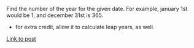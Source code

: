 Find the number of the year for the given date. For example, january 1st would be 1, and december 31st is 365.

* for extra credit, allow it to calculate leap years, as well.

[Link to post](https://www.reddit.com/r/dailyprogrammer/comments/pzo4w/2212012_challenge_13_easy/)